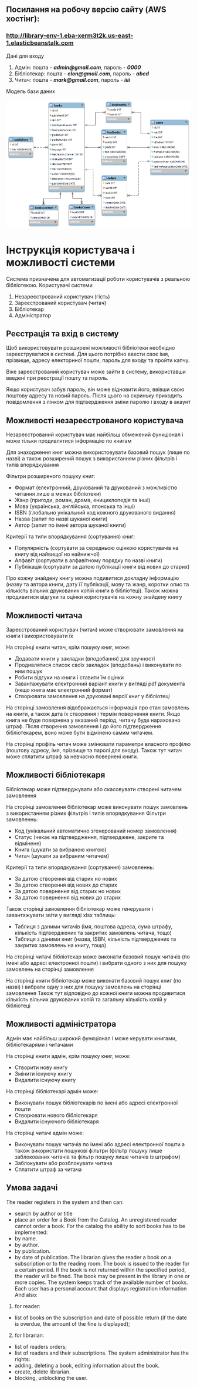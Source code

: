 ## Посилання на робочу версію сайту (AWS хостінг): 
### http://library-env-1.eba-xerm3t2k.us-east-1.elasticbeanstalk.com

Дані для входу
1. Адмін: пошта - **_admin@gmail.com_**, пароль - **_0000_**
2. Бібліотекар: пошта - **_elon@gmail.com_**, пароль - **_abcd_**
3. Читач: пошта - **_mark@gmail.com_**, пароль - **_iiii_**

Модель бази даних

![Модель бази даних](database-model.png "Модель бази даних")

# Інструкція користувача і можливості системи

Система призначена для автоматизації роботи користувачів з реальною бібліотекою.
Користувачі системи
1. Незареєстрований користувач (гість)
2. Зареєстрований користувач (читач)
3. Бібліотекар
4. Адміністратор

## Реєстрація та вхід в систему

Щоб використовувати розширені можливості бібліотеки необхідно зареєструватися в системі.
Для цього потрібно ввести своє імя, прізвище, адресу електорнної пошти, пароль для входу та пройти капчу.

Вже зареєстрований користувач може зайти в систему, використавши введені при реєстрації пошту та пароль.

Якщо користувач забув пароль, він може відновити його, ввівши свою поштову адресу та новий пароль.
Після цього на скриньку приходить повідомлення з лінком для підтвердження зміни паролю і входу в акаунт

## Можливості незареєстрованого користувача

Незареєстрований користувач має найбільш обмежений функціонал і може тільки продивлятися інформацію по книгам

Для знаходження книг можна використовувати базовий пошук (лише по назві) а також розширений пошук з використанням різних фільтрів і типів впорядкування

Фільтри розширеного пошуку книг:
- Формат (електронний, друкований та друкований з можливістю читання лише в межах бібліотеки)
- Жанр (пригоди, роман, драма, енициклопедія та інші)
- Мова (українська, англійська, японська та інші)
- ISBN (глобально унікальний код кожного друкованого видання)
- Назва (запит по назві шуканої книги)
- Автор (запит по імені автора шуканої книги)

Критерії та типи впорядкування (сортування) книг:
- Популярність (сортувати за середньою оцінкою користувачів на книгу від найвищої но найнижчої)
- Алфавіт (сортувати в алфавітному порядку по назві книги)
- Публікація (сортувати за датою публікації книги від нових до старих)

Про кожну знайдену книгу можна подивитися докладну інформацію
(назву та автора книги, дату її публікації, мову та жанр, коротки опис та кількість вільних друкованих копій книги в бібліотеці).
Також можна продивитися відгуки та оцінки користувачів на кожну знайдену книгу

## Можливості читача

Зареєстрований користувач (читач) може створювати замовлення на книги і використовувати їх

На сторінці книги читач, крім пошуку книг, може:
- Додавати книги у закладки (вподобання) для зручності
- Продивлятися список своїх закладок (вподобань) і виконувати по ним пошук
- Робити відгуки на книги і ставити їм оцінки
- Завантажувати електронний варіант книги у вигляді pdf документа (якщо книга має електронний формат)
- Створювати замовлення на друковані версії книг у бібліотеці

На сторінці замовлення відображається інформація про стан замовлень на книги,
а також дата їх створення і термін повернення книги.
Якщо книга не буде повернена у вказаний період, читачу буде нараховано штраф.
Після створення замовлення і до його підтвердження бібліотекарем, воно може бути відмінено самим читачем.

На сторінці профіль читач може змінювати параметри власного профілю (поштову адресу, імя, прізвище та паролі для входу).
Також тут читач може сплатити штраф за невчасно повернені книги.

## Можливості бібліотекаря

Бібліотекар може підтверджувати або скасовувати створені читачем замовлення

На сторінці замовлення бібліотекар може виконувати пошук замовлень з використанням різних фільтрів і типів впорядкування
Фільтри замовленнь:
- Код (унікальний автоматично згенерований номер замовлення)
- Статус (чекає на підтвердження, підтверджене, закрите та відмінене)
- Книга (шукати за вибраною книгою)
- Читач (шукати за вибраним читачем)

Критерії та типи впорядкування (сортування) замовленнь:
- За датою створення від старих но нових
- За датою створення від нових до старих
- За датою повернення від старих но нових
- За датою повернення від нових до старих

Також сторінці замовлення бібліотекар може генерувати і завантажувати звіти у вигляді xlsx таблиць:
- Таблиця з даними читачів (імя, поштова адреса, сума штрафу, кількість підтверджених та закритих замовлень читача, тощо)
- Таблиця з даними книг (назва, ISBN, кількість підтверджених та закритих замовлень на книгу, тощо)


На сторінці читачі бібліотекар може виконати базовий пошук читачів (по імені або адресі електронної пошти)
і вибрати одного з них для пошуку замовлень на сторінці замовлення

На сторінці книги бібліотекар може виконати базовий пошук книг (по назві) і вибрати одну з них для пошуку замовлень на сторінці замовлення
Також тут відповідно до кожної книги можна продивитися кількість вільних друкованих копій та загальну кількість копій у бібліотеці


## Можливості адміністратора

Адмін має найбільш широкий функціонал і може керувати книгами, бібліотекарями і читачами

На сторінці книги адмін, крім пошуку книг, може:
- Створити нову книгу
- Змінити існуючу книгу
- Видалити існуючу книгу

На сторінці бібліотекарі адмін може:
- Виконувати пошук бібліотекарів по імені або адресі електронної пошти
- Створювати нового бібліотекаря
- Видалити існуючого бібліотекаря

На сторінці читачі адмін може:
- Виконувати пошук читачів по імені або адресі електронної пошти а також використати пошукові фільтри (фільтр пошуку лише заблокованих читачів та фільтр пошуку лише читачів із штрафом)
- Заблокувати або розблокувати читача
- Сплатити штраф за читача










## Умова задачі

The reader registers in the system and then can:
- search by author or title
- place an order for a Book from the Catalog.
  An unregistered reader cannot order a book.
  For the catalog the ability to sort books has to be implemented:
- by name.
- by author.
- by publication.
- by date of publication.
  The librarian gives the reader a book on a subscription or to the reading room. The book is
  issued to the reader for a certain period. If the book is not returned within the specified
  period, the reader will be fined. The book may be present in the library in one or more
  copies. The system keeps track of the available number of books. Each user has a personal
  account that displays registration information
  And also:
1) for reader:
- list of books on the subscription and date of possible return (if the date is overdue, the
  amount of the fine is displayed);
2) for librarian:
- list of readers orders;
- list of readers and their subscriptions.
  The system administrator has the rights:
- adding, deleting a book, editing information about the book.
- create, delete librarian.
- blocking, unblocking the user.